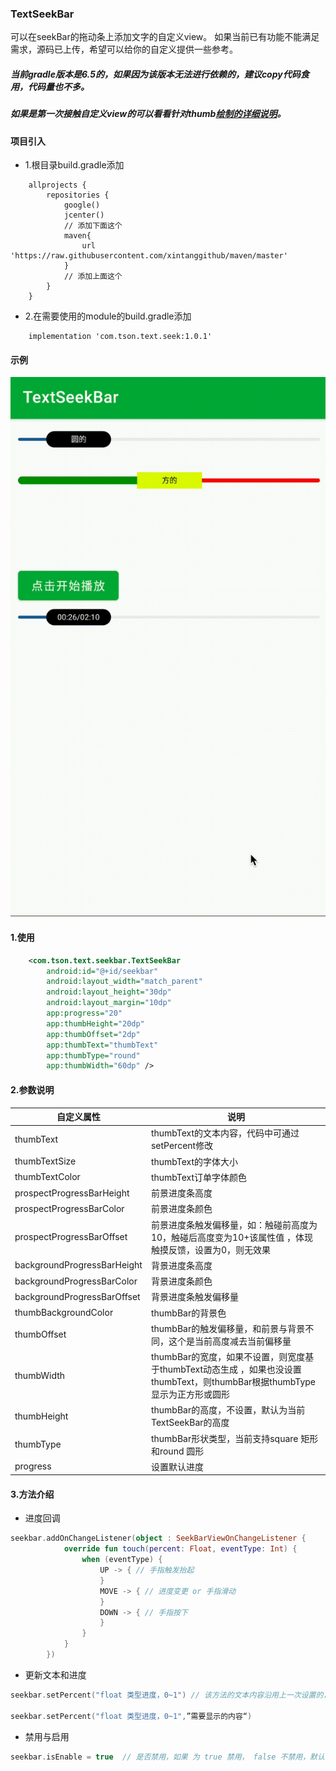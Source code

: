 ### TextSeekBar

可以在seekBar的拖动条上添加文字的自定义view。
如果当前已有功能不能满足需求，源码已上传，希望可以给你的自定义提供一些参考。

##### 当前gradle版本是6.5的，如果因为该版本无法进行依赖的，建议copy代码食用，代码量也不多。

##### 如果是第一次接触自定义view的可以看看针对thumb[绘制的详细说明](https://github.com/xintanggithub/TextSeekBar/blob/master/DETAIL.md)。

#### 项目引入

- 1.根目录build.gradle添加
```
    allprojects {
        repositories {
            google()
            jcenter()
            // 添加下面这个
            maven{
                url 'https://raw.githubusercontent.com/xintanggithub/maven/master'
            }
            // 添加上面这个
        }
    }
```
- 2.在需要使用的module的build.gradle添加

```
    implementation 'com.tson.text.seek:1.0.1'
```


#### 示例

![示例](https://github.com/xintanggithub/TextSeekBar/blob/master/use_screen.gif?raw=true)

#### 1.使用

```xml
    <com.tson.text.seekbar.TextSeekBar
        android:id="@+id/seekbar"
        android:layout_width="match_parent"
        android:layout_height="30dp"
        android:layout_margin="10dp"
        app:progress="20"
        app:thumbHeight="20dp"
        app:thumbOffset="2dp"
        app:thumbText="thumbText"
        app:thumbType="round"
        app:thumbWidth="60dp" />
```



#### 2.参数说明

| 自定义属性                  | 说明                                                         |
| --------------------------- | ------------------------------------------------------------ |
| thumbText                   | thumbText的文本内容，代码中可通过setPercent修改              |
| thumbTextSize               | thumbText的字体大小                                          |
| thumbTextColor              | thumbText订单字体颜色                                        |
| prospectProgressBarHeight   | 前景进度条高度                                               |
| prospectProgressBarColor    | 前景进度条颜色                                               |
| prospectProgressBarOffset   | 前景进度条触发偏移量，如：触碰前高度为10，触碰后高度变为10+该属性值 ，体现触摸反馈，设置为0，则无效果 |
| backgroundProgressBarHeight | 背景进度条高度                                               |
| backgroundProgressBarColor  | 背景进度条颜色                                               |
| backgroundProgressBarOffset | 背景进度条触发偏移量                                         |
| thumbBackgroundColor        | thumbBar的背景色                                             |
| thumbOffset                 | thumbBar的触发偏移量，和前景与背景不同，这个是当前高度减去当前偏移量 |
| thumbWidth                  | thumbBar的宽度，如果不设置，则宽度基于thumbText动态生成 ，如果也没设置thumbText，则thumbBar根据thumbType显示为正方形或圆形 |
| thumbHeight                 | thumbBar的高度，不设置，默认为当前TextSeekBar的高度          |
| thumbType                   | thumbBar形状类型，当前支持square 矩形 和round 圆形           |
| progress                    | 设置默认进度                                                 |



#### 3.方法介绍

- 进度回调

```kotlin
seekbar.addOnChangeListener(object : SeekBarViewOnChangeListener {
            override fun touch(percent: Float, eventType: Int) {
                when (eventType) {
                    UP -> { // 手指触发抬起
                    }
                    MOVE -> { // 进度变更 or 手指滑动
                    }
                    DOWN -> { // 手指按下
                    }
                }
            }
        })
```

- 更新文本和进度

```kotlin
seekbar.setPercent("float 类型进度，0~1") // 该方法的文本内容沿用上一次设置的，如果从来没设置过，则显示空

seekbar.setPercent("float 类型进度，0~1",”需要显示的内容“)
```

- 禁用与启用

```kotlin
seekbar.isEnable = true  // 是否禁用，如果 为 true 禁用， false 不禁用，默认 false
```

